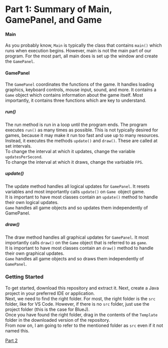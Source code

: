 # Part 1: Summary of Main, GamePanel, and Game

#### Main

As you probably know, `Main` is typically the class that contains `main()` which runs when execution begins. However, main is not the main part of our program. For the most part, all main does is set up the window and create the `GamePanel`.

#### GamePanel

The `GamePanel` coordinates the functions of the game. It handles loading graphics, keyboard controls, mouse input, sound, and more. It contains a `Game` object which contains information about the game itself. Most importantly, it contains three functions which are key to understand.  

##### run()
The run method is run in a loop until the program ends. The program executes `run()` as many times as possible. This is not typically desired for games, because it may make it run too fast and use up to many resources. Instead, it executes the methods `update()` and `draw()`. These are called at set intervals.  
To change the interval at which it updates, change the variable `updatesPerSecond`.  
To change the interval at which it draws, change the varbiable `FPS`.  
##### update()
The update method handles all logical updates for `GamePanel`. It resets variables and most importantly calls `update()` on `Game `object game.  
It is important to have most classes contain an `update()` method to handle their own logical updates.  
`Game` handles all game objects and so updates them independently of GamePanel.  
##### draw()
The draw method handles all graphical updates for `GamePanel`. It  most importantly calls `draw()` on the `Game` object that is referred to as `game`.  
It is important to have most classes contain an `draw()` method to handle their own graphical updates.  
`Game` handles all game objects and so draws them independently of `GamePanel`.  


### Getting Started
To get started, download this repository and extract it. Next, create a Java project in your preferred IDE or application.  
Next, we need to find the right folder. For most, the right folder is the `src` folder, like for VS Code. However, if there is no `src` folder, just use the project folder (this is the case for BlueJ).  
Once you have found the right folder, drag in the contents of the `Template` folder in the downloaded version of the repository.  
From now on, I am going to refer to the mentioned folder as `src` even if it not named this.  

[Part 2](https://github.com/Motirock/An-Introduction-To-Java-Graphics/tree/main/Tutorials/Part%202)

